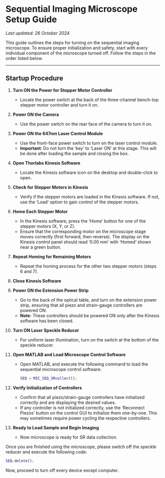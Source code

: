 # Sequential Imaging Microscope Setup Guide
_Last updated: 26 October 2024_

This guide outlines the steps for turning on the sequential imaging microscope. To ensure proper initialization and safety, start with every individual component of the microscope turned off. Follow the steps in the order listed below.

---

## Startup Procedure

1. **Turn ON the Power for Stepper Motor Controller**
   - Locate the power switch at the back of the three-channel bench-top stepper motor controller and turn it on.

2. **Power ON the Camera**
   - Use the power switch on the rear face of the camera to turn it on.

3. **Power ON the 647nm Laser Control Module**
   - Use the front-face power switch to turn on the laser control module.
   - **Important**: Do not turn the ‘key’ to ‘Laser ON’ at this stage. This will be done after loading the sample and closing the box.

4. **Open Thorlabs Kinesis Software**
   - Locate the Kinesis software icon on the desktop and double-click to open.

5. **Check for Stepper Motors in Kinesis**
   - Verify if the stepper motors are loaded in the Kinesis software. If not, use the ‘Load’ option to gain control of the stepper motors.

6. **Home Each Stepper Motor**
   - In the Kinesis software, press the ‘Home’ button for one of the stepper motors (X, Y, or Z).
   - Ensure that the corresponding motor on the microscope stage moves correctly (first forward, then reverse). The display on the Kinesis control panel should read ‘0.00 mm’ with ‘Homed’ shown near a green button.

7. **Repeat Homing for Remaining Motors**
   - Repeat the homing process for the other two stepper motors (steps 6 and 7).

8. **Close Kinesis Software**

9. **Power ON the Extension Power Strip**
   - Go to the back of the optical table, and turn on the extension power strip, ensuring that all piezo and strain-gauge controllers are powered ON.
   - **Note**: These controllers should be powered ON only after the Kinesis software has been closed.

10. **Turn ON Laser Speckle Reducer**
    - For uniform laser illumination, turn on the switch at the bottom of the speckle reducer.

11. **Open MATLAB and Load Microscope Control Software**
    - Open MATLAB, and execute the following command to load the sequential microscope control software:
      ```matlab
      SEQ = MIC_SEQ_SRcollect();
      ```

12. **Verify Initialization of Controllers**
    - Confirm that all piezo/strain-gauge controllers have initialized correctly and are displaying the desired values.
    - If any controller is not initialized correctly, use the ‘Reconnect Piezos’ button on the control GUI to initialize them one-by-one. This may sometimes require power cycling the respective controllers.

13. **Ready to Load Sample and Begin Imaging**
    - Now microscope is ready for SR data collection. 

  Once you are finished using the microscope, please switch off the speckle reducer and execute the following code:  
  ```matlab
  SEQ.delete();
  ```
  Now, proceed to turn off every device except computer.
